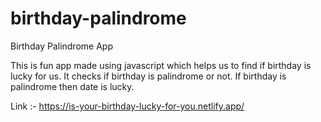 # birthday-palindrome
Birthday Palindrome App

This is fun app made using javascript which helps us to find if birthday is lucky for us. It checks if birthday is palindrome or not. If birthday is palindrome then date is lucky.

Link :- https://is-your-birthday-lucky-for-you.netlify.app/
